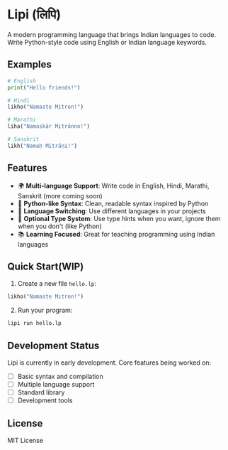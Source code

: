 # Lipi (लिपि)

A modern programming language that brings Indian languages to code. Write Python-style code using English or Indian language keywords.

## Examples

```python
# English
print("Hello friends!")

# Hindi
likho("Namaste Mitron!")

# Marathi
liha("Namaskār Mitrānno!")

# Sanskrit
likh("Namaḥ Mitrāṇi!")
```

## Features

- 🌍 **Multi-language Support**: Write code in English, Hindi, Marathi, Sanskrit (more coming soon)
- 🐍 **Python-like Syntax**: Clean, readable syntax inspired by Python
- 🔄 **Language Switching**: Use different languages in your projects
- 🎯 **Optional Type System**: Use type hints when you want, ignore them when you don't (like Python)
- 📚 **Learning Focused**: Great for teaching programming using Indian languages

## Quick Start(WIP)

1. Create a new file `hello.lp`:
```python
likho("Namaste Mitron!")
```

2. Run your program:
```bash
lipi run hello.lp
```

## Development Status

Lipi is currently in early development. Core features being worked on:
- [ ] Basic syntax and compilation
- [ ] Multiple language support
- [ ] Standard library
- [ ] Development tools

## License

MIT License
